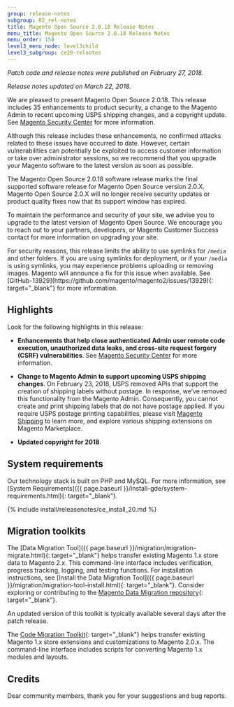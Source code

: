 ```yaml
---
group: release-notes
subgroup: 02_rel-notes
title: Magento Open Source 2.0.18 Release Notes
menu_title: Magento Open Source 2.0.18 Release Notes
menu_order: 158
level3_menu_node: level3child
level3_subgroup: ce20-relnotes 
---
```


*Patch code and release notes were published on February 27, 2018.* 

*Release notes updated on March 22, 2018.*


We are pleased to present Magento Open Source 2.0.18. This release includes 35 enhancements to product security, a change to the Magento Admin to recent upcoming USPS shipping changes, and a copyright update. See [Magento Security Center](https://magento.com/security/patches/magento-223-2112-and-2018-security-update)  for more information.

Although this release includes these enhancements, no confirmed attacks related to these issues have occurred to date. However, certain vulnerabilities can potentially be exploited to access customer information or take over administrator sessions, so we recommend that you upgrade your Magento software to the latest version as soon as possible.


<div class="bs-callout bs-callout-warning" markdown="1">
The Magento Open Source 2.0.18 software release marks the final supported software release for Magento Open Source version 2.0.X. Magento Open Source 2.0.X will no longer receive security updates or product quality fixes now that its support window has expired.

To maintain the performance and security of your site, we advise you to upgrade to the latest version of Magento Open Source. We encourage you to reach out to your partners, developers, or Magento Customer Success contact for more information on upgrading your site.
</div>

<div class="bs-callout bs-callout-info" id="info" markdown="1">
For security reasons, this release limits the ability to use symlinks for <code>/media</code> and other folders. If you are using symlinks for deployment, or if your <code>/media</code> is using symlinks, you may experience problems uploading or removing images. Magento will announce a fix for this issue when available. See [GitHub-13929](https://github.com/magento/magento2/issues/13929){: target="_blank"} for more information.
</div>

## Highlights

Look for the following highlights in this release:

* **Enhancements that help close authenticated Admin user remote code execution, unauthorized data leaks, and cross-site request forgery (CSRF) vulnerabilities**. See [Magento Security Center](https://magento.com/security/patches/magento-223-2112-and-2018-security-update) for more information.

* **Change to Magento Admin to support upcoming USPS shipping changes**. On February 23, 2018, USPS  removed APIs that support the creation of shipping labels without postage. In response, we’ve removed this functionality from the Magento Admin. Consequently, you cannot create and print shipping labels that do not have postage applied. If you require USPS postage printing capabilities, please visit [Magento Shipping](https://magento.com/products/shipping) to learn more, and explore various shipping extensions on Magento Marketplace. 

* **Updated copyright for 2018**.

## System requirements

Our technology stack is built on PHP and MySQL. For more information, see
[System Requirements]({{ page.baseurl }}/install-gde/system-requirements.html){: target="_blank"}.

{% include install/releasenotes/ce_install_20.md %}

## Migration toolkits

The [Data Migration Tool]({{ page.baseurl }}/migration/migration-migrate.html){: target="_blank"} helps transfer existing Magento 1.x store data to Magento 2.x. This command-line interface includes verification, progress tracking, logging, and testing functions. For installation instructions, see [Install the Data Migration Tool]({{ page.baseurl }}/migration/migration-tool-install.html){: target="_blank"}. Consider exploring or contributing to the [ Magento Data Migration repository](https://github.com/magento/data-migration-tool){: target="_blank"}.

An updated version of this toolkit is typically available several days after the patch release.


The [Code Migration Toolkit](https://github.com/magento/code-migration){: target="_blank"} helps transfer existing Magento 1.x store extensions and customizations to Magento 2.0.x. The command-line interface includes scripts for converting Magento 1.x modules and layouts.

## Credits

Dear community members, thank you for your suggestions and bug reports.
